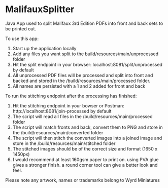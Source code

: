 # MalifauxSplitter

Java App used to split Malifaux 3rd Edition PDFs into front and back sets to be printed out.

To use this app:
1. Start up the application locally
2. Add any files you want split to the build/resources/main/unprocessed folder
3. Hit the split endpoint in your browser: localhost:8081/split/unprocessed by default
4. All unprocessed PDF files will be processed and split into front and backed and stored in the /build/resources/main/processed folder.
5. All names are persisted with a 1 and 2 added for front and back

To run the stitching endpoint after the processing has finished:
1. Hit the stitching endpoint in your bowser or Postman: http://localhost:8081/join-processed by default
2. The script will read all files in the /build/resources/main/processed folder
3. The script will match fronts and back, convert them to PNG and store in the /build/resources/main/converted folder
4. The script will then stitch the converted images into a joined image and store in the /build/resources/main/stitched folder
5. The stitched images should be of the correct size and format (1650 x 1450px)
6. I would recommend at least 160gsm paper to print on. using PVA glue gives a stronger finish. a round corner tool can give a better look and feel. 

 Please note any artwork, names or trademarks belong to Wyrd Miniatures
